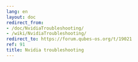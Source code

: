 ```yaml
---
lang: en
layout: doc
redirect_from:
- /doc/NvidiaTroubleshooting/
- /wiki/NvidiaTroubleshooting/
redirect_to: https://forum.qubes-os.org/t/19021
ref: 91
title: Nvidia troubleshooting
---
```

